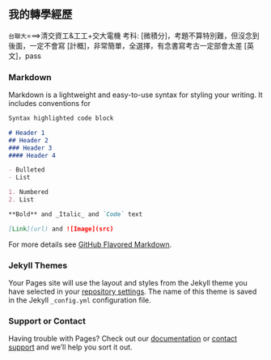 ## 我的轉學經歷

`台聯大`===>清交資工&工工+交大電機
    考科:
    [微積分]，考題不算特別難，但沒念到後面，一定不會寫
    [計概]，非常簡單，全選擇，有念書寫考古一定部會太差
    [英文]，pass


### Markdown

Markdown is a lightweight and easy-to-use syntax for styling your writing. It includes conventions for

```markdown
Syntax highlighted code block

# Header 1
## Header 2
### Header 3
#### Header 4

- Bulleted
- List

1. Numbered
2. List

**Bold** and _Italic_ and `Code` text

[Link](url) and ![Image](src)
```

For more details see [GitHub Flavored Markdown](https://guides.github.com/features/mastering-markdown/).

### Jekyll Themes

Your Pages site will use the layout and styles from the Jekyll theme you have selected in your [repository settings](https://github.com/CHIN-HUA/Transfer/settings). The name of this theme is saved in the Jekyll `_config.yml` configuration file.

### Support or Contact

Having trouble with Pages? Check out our [documentation](https://docs.github.com/categories/github-pages-basics/) or [contact support](https://github.com/contact) and we’ll help you sort it out.
